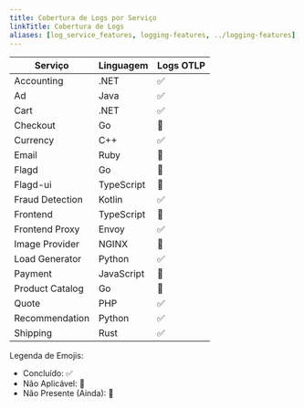 ```yaml
---
title: Cobertura de Logs por Serviço
linkTitle: Cobertura de Logs
aliases: [log_service_features, logging-features, ../logging-features]
---
```


| Serviço         | Linguagem   | Logs OTLP |
| --------------- | ---------- | --------- |
| Accounting      | .NET       | ✅        |
| Ad              | Java       | ✅        |
| Cart            | .NET       | ✅        |
| Checkout        | Go         | 🚧        |
| Currency        | C++        | ✅        |
| Email           | Ruby       | 🚧        |
| Flagd           | Go         | 🚧        |
| Flagd-ui        | TypeScript | 🚧        |
| Fraud Detection | Kotlin     | ✅        |
| Frontend        | TypeScript | 🚧        |
| Frontend Proxy  | Envoy      | ✅        |
| Image Provider  | NGINX      | 🚧        |
| Load Generator  | Python     | ✅        |
| Payment         | JavaScript | 🚧        |
| Product Catalog | Go         | 🚧        |
| Quote           | PHP        | ✅        |
| Recommendation  | Python     | ✅        |
| Shipping        | Rust       | ✅        |

Legenda de Emojis:

- Concluído: ✅
- Não Aplicável: 🔕
- Não Presente (Ainda): 🚧
